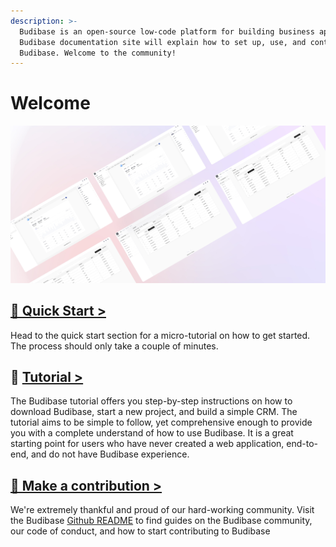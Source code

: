 ```yaml
---
description: >-
  Budibase is an open-source low-code platform for building business apps. The
  Budibase documentation site will explain how to set up, use, and contribute to
  Budibase. Welcome to the community!
---
```


# Welcome

![](.gitbook/assets/banner-gradient-3-100.jpg)

## [🌠 Quick Start &gt;](quick-start.md)

Head to the quick start section for a micro-tutorial on how to get started. The process should only take a couple of minutes. 

## 📘 [**Tutorial &gt;**]() 

The Budibase tutorial offers you step-by-step instructions on how to download Budibase, start a new project, and build a simple CRM. The tutorial aims to be simple to follow, yet comprehensive enough to provide you with a complete understand of how to use Budibase. It is a great starting point for users who have never created a web application, end-to-end, and do not have Budibase experience.

## [👐 Make a contribution &gt;](contributions/contributing-to-budibase.md)

We're extremely thankful and proud of our hard-working community. Visit the Budibase [Github README](https://github.com/Budibase/budibase/blob/master/README.md) to find guides on the Budibase community, our code of conduct, and how to start contributing to Budibase

